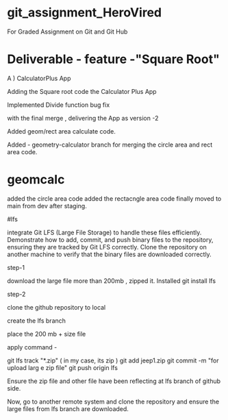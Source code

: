 # git_assignment_HeroVired
For Graded Assignment on Git and Git Hub

# Deliverable - feature -"Square Root"

A ) CalculatorPlus App 

Adding the Square root code the Calculator Plus App 

Implemented Divide function bug fix

with the final merge , delivering the App as version -2 


Added geom/rect area calculate code.

Added - geometry-calculator branch for 
merging the circle area and rect area code.


# geomcalc
added the circle area code
added the rectacngle area code
finally moved to main from dev after staging.

#lfs 

integrate Git LFS (Large File Storage) to handle
these files efficiently.
Demonstrate how to add, commit, and push binary files to the repository,
ensuring they are tracked by Git LFS correctly. Clone the repository on another
machine to verify
that the binary files are downloaded correctly.

step-1

download the large file more than 200mb , zipped it.
Installed git install lfs 

step-2 

clone the github repository to local

create the lfs branch

place the 200 mb + size file

apply command  -

git lfs track "*.zip"  ( in my case, its zip )
git add jeep1.zip
git commit -m "for upload larg
e zip file"
git push origin lfs

Ensure the zip file and other file have been reflecting at lfs branch of github side.

Now, go to another remote system  and clone the repository and ensure the large files from lfs branch are downloaded.







